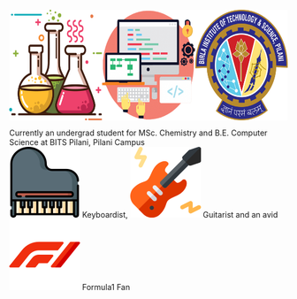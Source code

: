 <p align="center">
<img src="https://github.com/iamishansharma/iamishansharma/blob/master/Banner.jpg" align="center" width="600" height="200">
</p>

Currently an undergrad student for MSc. Chemistry and B.E. Computer Science at BITS Pilani, Pilani Campus
<br /> <img src="https://github.com/iamishansharma/iamishansharma/blob/master/Icons/piano.png"> Keyboardist, <img src="https://github.com/iamishansharma/iamishansharma/blob/master/Icons/electric-guitar.png"> Guitarist and an avid <img src="https://github.com/iamishansharma/iamishansharma/blob/master/Icons/f1.png"> Formula1 Fan
